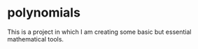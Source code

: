 # polynomials
This is a project in which I am creating some basic but essential mathematical tools.
